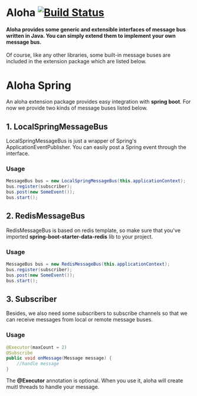 # Aloha  [![Build Status](https://travis-ci.org/pojozhang/aloha.svg?branch=master)](https://travis-ci.org/pojozhang/aloha)
#### Aloha provides some generic and extensible interfaces of message bus written in Java. You can simply extend them to implement your own message bus.

Of course, like any other libraries, some built-in message buses are included in the extension package which are listed below. 

# Aloha Spring
An aloha extension package provides easy integration with **spring boot**. For now we provide two kinds of message buses listed below.
## 1. LocalSpringMessageBus
LocalSpringMessageBus is just a wrapper of Spring's ApplicationEventPublisher. You can easily post a Spring event through the interface.
### Usage
```java
MessageBus bus = new LocalSpringMessageBus(this.applicationContext);
bus.register(subscriber);
bus.post(new SomeEvent());
bus.start();
```

## 2. RedisMessageBus
RedisMessageBus is based on redis template, so make sure that you've imported **spring-boot-starter-data-redis** lib to your project.
### Usage
```java
MessageBus bus = new RedisMessageBus(this.applicationContext);
bus.register(subscriber);
bus.post(new SomeEvent());
bus.start();
```

## 3. Subscriber
Besides, we also need some subscribers to subscribe channels so that we can receive messages from local or remote message buses.

### Usage
```java
@Executor(maxCount = 2)
@Subscribe
public void onMessage(Message message) {
    //handle message
}
```
The **@Executor** annotation is optional. When you use it, aloha will create muitl threads to handle your message.

